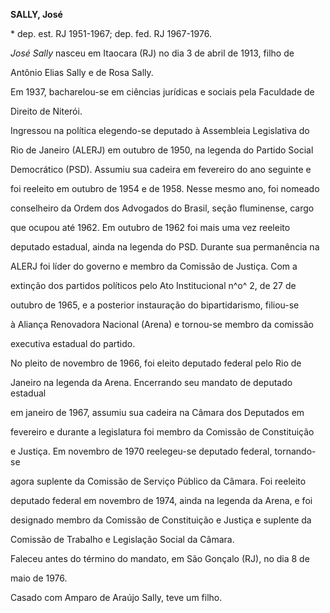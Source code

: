 **SALLY, José**



\* dep. est. RJ 1951-1967; dep. fed. RJ 1967-1976.



*José Sally* nasceu em Itaocara (RJ) no dia 3 de abril de 1913, filho de

Antônio Elias Sally e de Rosa Sally.



Em 1937, bacharelou-se em ciências jurídicas e sociais pela Faculdade de

Direito de Niterói.



Ingressou na política elegendo-se deputado à Assembleia Legislativa do

Rio de Janeiro (ALERJ) em outubro de 1950, na legenda do Partido Social

Democrático (PSD). Assumiu sua cadeira em fevereiro do ano seguinte e

foi reeleito em outubro de 1954 e de 1958. Nesse mesmo ano, foi nomeado

conselheiro da Ordem dos Advogados do Brasil, seção fluminense, cargo

que ocupou até 1962. Em outubro de 1962 foi mais uma vez reeleito

deputado estadual, ainda na legenda do PSD. Durante sua permanência na

ALERJ foi líder do governo e membro da Comissão de Justiça. Com a

extinção dos partidos políticos pelo Ato Institucional n^o^ 2, de 27 de

outubro de 1965, e a posterior instauração do bipartidarismo, filiou-se

à Aliança Renovadora Nacional (Arena) e tornou-se membro da comissão

executiva estadual do partido.



No pleito de novembro de 1966, foi eleito deputado federal pelo Rio de

Janeiro na legenda da Arena. Encerrando seu mandato de deputado estadual

em janeiro de 1967, assumiu sua cadeira na Câmara dos Deputados em

fevereiro e durante a legislatura foi membro da Comissão de Constituição

e Justiça. Em novembro de 1970 reelegeu-se deputado federal, tornando-se

agora suplente da Comissão de Serviço Público da Câmara. Foi reeleito

deputado federal em novembro de 1974, ainda na legenda da Arena, e foi

designado membro da Comissão de Constituição e Justiça e suplente da

Comissão de Trabalho e Legislação Social da Câmara.



Faleceu antes do término do mandato, em São Gonçalo (RJ), no dia 8 de

maio de 1976.



Casado com Amparo de Araújo Sally, teve um filho.



